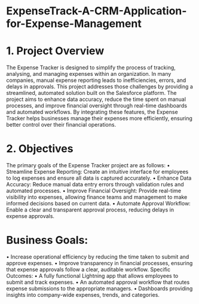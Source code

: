 # ExpenseTrack-A-CRM-Application-for-Expense-Management

# 1. Project Overview
The Expense Tracker is designed to simplify the process of tracking, analysing, and managing expenses within an organization. In many companies, manual expense reporting leads to inefficiencies, errors, and delays in approvals. This project addresses those challenges by providing a streamlined, automated solution built on the Salesforce platform.
The project aims to enhance data accuracy, reduce the time spent on manual processes, and improve financial oversight through real-time dashboards and automated workflows. By integrating these features, the Expense Tracker helps businesses manage their expenses more efficiently, ensuring better control over their financial operations.
# 2. Objectives
The primary goals of the Expense Tracker project are as follows:
•	Streamline Expense Reporting: Create an intuitive interface for employees to log expenses and ensure all data is captured accurately.
•	Enhance Data Accuracy: Reduce manual data entry errors through validation rules and automated processes.
•	Improve Financial Oversight: Provide real-time visibility into expenses, allowing finance teams and management to make informed decisions based on current data.
•	Automate Approval Workflow: Enable a clear and transparent approval process, reducing delays in expense approvals.
# Business Goals:
•	Increase operational efficiency by reducing the time taken to submit and approve expenses.
•	Improve transparency in financial processes, ensuring that expense approvals follow a clear, auditable workflow.
Specific Outcomes:
•	A fully functional Lightning app that allows employees to submit and track expenses.
•	An automated approval workflow that routes expense submissions to the appropriate managers.
•	Dashboards providing insights into company-wide expenses, trends, and categories.

